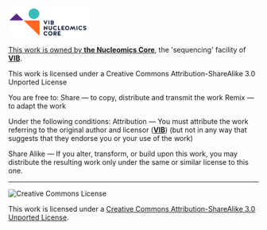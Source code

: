 <a href="https://www.bits.vib.be" target="_blank"><a href="http://www.nucleomics.be/" target="_blank"><img src="../pictures/NC_logo.png" width=160 height=60\> 

This work is owned by **<a href="http://www.nucleomics.be" target="_blank">the Nucleomics Core</a>**, the 'sequencing' facility of **<a href="http://www.vib.be" target="_blank">VIB</a>**.

This work is licensed under a Creative Commons Attribution-ShareAlike 3.0 Unported License

You are free to:
Share — to copy, distribute and transmit the work Remix — to adapt the work

Under the following conditions:
Attribution — You must attribute the work referring to the original author and licensor (**<a href="http://www.vib.be" target="_blank">VIB</a>**)
(but not in any way that suggests that they endorse you or your use of the work) 

Share Alike — If you alter, transform, or build upon this work, you may distribute the resulting work
only under the same or similar license to this one.

------------
![Creative Commons License](http://i.creativecommons.org/l/by-sa/3.0/88x31.png?raw=true)

This work is licensed under a [Creative Commons Attribution-ShareAlike 3.0 Unported License](http://creativecommons.org/licenses/by-sa/3.0/).
